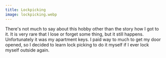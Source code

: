 ```yaml
---
title: Lockpicking
image: lockpicking.webp
---
```


There's not much to say about this hobby other than the story how I got to it. It is very rare that I lose or forget some thing, but it still happens. Unfortunately it was my apartment keys. I paid way to much to get my door opened, so I decided to learn lock picking to do it myself if I ever lock myself outside again.